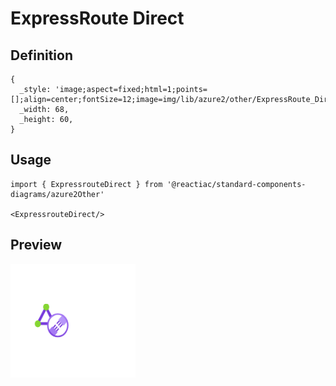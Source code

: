 # ExpressRoute Direct

## Definition

```
{
  _style: 'image;aspect=fixed;html=1;points=[];align=center;fontSize=12;image=img/lib/azure2/other/ExpressRoute_Direct.svg;strokeColor=none;',
  _width: 68,
  _height: 60,
}
```

## Usage

```
import { ExpressrouteDirect } from '@reactiac/standard-components-diagrams/azure2Other'

<ExpressrouteDirect/>
```

## Preview

<img src="./expressroute-direct.png" width="200"/>

